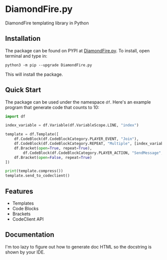 # DiamondFire.py
DiamondFire templating library in Python

## Installation
The package can be found on PYPI at [DiamondFire.py](https://pypi.org/project/DiamondFire.py/). To install, open terminal
and type in:
```shell
python3 -m pip --upgrade DiamondFire.py
```
This will install the package.

## Quick Start
The package can be used under the namespace `df`. Here's an example program that generate code that counts to 10:
```python
import df

index_variable = df.Variable(df.VariableScope.LINE, "index")

template = df.Template([
    df.CodeBlock(df.CodeBlockCategory.PLAYER_EVENT, "Join"),
    df.CodeBlock(df.CodeBlockCategory.REPEAT, "Multiple", [index_variable, 10]),
    df.Bracket(open=True, repeat=True),
        df.CodeBlock(df.CodeBlockCategory.PLAYER_ACTION, "SendMessage", [index_variable]),
    df.Bracket(open=False, repeat=True)
])

print(template.compress())
template.send_to_codeclient()
```

## Features
- Templates
- Code Blocks
- Brackets
- CodeClient API

## Documentation
I'm too lazy to figure out how to generate doc HTML so the docstring is shown by your IDE.
